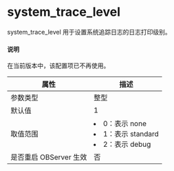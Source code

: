 system_trace_level 
=======================================

system_trace_level 用于设置系统追踪日志的日志打印级别。

  <main id="notice" type='explain'>
    <h4>说明</h4>
    <p>在当前版本中，该配置项已不再使用。</p>
  </main>


|      **属性**      |                                                                               **描述**                                                                                |
|------------------|---------------------------------------------------------------------------------------------------------------------------------------------------------------------|
| 参数类型             | 整型                                                                                                                                                                  |
| 默认值              | 1                                                                                                                                                                   |
| 取值范围             | <li> 0：表示 none   <li> 1：表示 standard   <li> 2：表示 debug    |
| 是否重启 OBServer 生效 | 否                                                                                                                                                                   |


